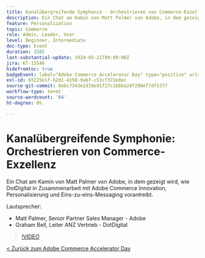 ```yaml
---
title: Kanalübergreifende Symphonie - Orchestrieren von Commerce-Exzellenz
description: Ein Chat am Kamin von Matt Palmer von Adobe, in dem gezeigt wird, wie DotDigital in Zusammenarbeit mit Adobe Commerce Innovation, Personalisierung und Eins-zu-eins-Messaging vorantreibt.
feature: Personalization
topic: Commerce
role: Admin, Leader, User
level: Beginner, Intermediate
doc-type: Event
duration: 1582
last-substantial-update: 2024-05-21T00:00:00Z
jira: KT-15546
hidefromtoc: true
badgeEvent: label="Adobe Commerce Accelerator Day" type="positive" url="https://experienceleague.adobe.com/en/docs/events/apac-commerce-recordings/2024/overview"
exl-id: 65225e1f-62d1-4158-9ab7-c53cf372e8ec
source-git-commit: 0ebc7343e2d19e91f27c1bbba20f290ef7df5377
workflow-type: tm+mt
source-wordcount: '84'
ht-degree: 0%

---
```


# Kanalübergreifende Symphonie: Orchestrieren von Commerce-Exzellenz

Ein Chat am Kamin von Matt Palmer von Adobe, in dem gezeigt wird, wie DotDigital in Zusammenarbeit mit Adobe Commerce Innovation, Personalisierung und Eins-zu-eins-Messaging vorantreibt.

Lautsprecher:

+ Matt Palmer, Senior Partner Sales Manager - Adobe
+ Graham Bell, Leiter ANZ Vertrieb - DotDigital

>[!VIDEO](https://video.tv.adobe.com/v/3429273/?learn=on)

[&lt; Zurück zum Adobe Commerce Accelerator Day](./overview.md)
